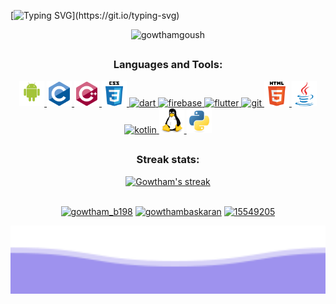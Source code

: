 
[![Typing SVG](https://readme-typing-svg.herokuapp.com?font=Yanone+Kaffeesatz&color=7868E6&size=64&center=true&vCenter=true&width=1000&height=200&lines=Hi+%F0%9F%91%8B%2C+I'm+Gowtham%2C;a+junior+from+NIT+Trichy%2C+India.)](https://git.io/typing-svg)

<p align="center"> <img src="https://komarev.com/ghpvc/?username=gowthamgoush&label=Profile%20views&color=0e75b6&style=flat" alt="gowthamgoush" /> </p>

##
<h3 align="center">Languages and Tools:</h3>
<p align="center"> 
   <a href="https://developer.android.com" target="_blank"> 
   <img src="https://raw.githubusercontent.com/devicons/devicon/master/icons/android/android-original-wordmark.svg" alt="android" width="40" height="40"/> </a> <a href="https://www.cprogramming.com/" target="_blank"> <img src="https://raw.githubusercontent.com/devicons/devicon/master/icons/c/c-original.svg" alt="c" width="40" height="40"/> </a> <a href="https://www.w3schools.com/cpp/" target="_blank"> <img src="https://raw.githubusercontent.com/devicons/devicon/master/icons/cplusplus/cplusplus-original.svg" alt="cplusplus" width="40" height="40"/> </a> <a href="https://www.w3schools.com/css/" target="_blank"> <img src="https://raw.githubusercontent.com/devicons/devicon/master/icons/css3/css3-original-wordmark.svg" alt="css3" width="40" height="40"/> </a> <a href="https://dart.dev" target="_blank"> <img src="https://www.vectorlogo.zone/logos/dartlang/dartlang-icon.svg" alt="dart" width="40" height="40"/> </a> <a href="https://firebase.google.com/" target="_blank"> <img src="https://www.vectorlogo.zone/logos/firebase/firebase-icon.svg" alt="firebase" width="40" height="40"/> </a> <a href="https://flutter.dev" target="_blank"> <img src="https://www.vectorlogo.zone/logos/flutterio/flutterio-icon.svg" alt="flutter" width="40" height="40"/> </a> <a href="https://git-scm.com/" target="_blank"> <img src="https://www.vectorlogo.zone/logos/git-scm/git-scm-icon.svg" alt="git" width="40" height="40"/> </a> <a href="https://www.w3.org/html/" target="_blank"> <img src="https://raw.githubusercontent.com/devicons/devicon/master/icons/html5/html5-original-wordmark.svg" alt="html5" width="40" height="40"/> </a> <a href="https://www.java.com" target="_blank"> <img src="https://raw.githubusercontent.com/devicons/devicon/master/icons/java/java-original.svg" alt="java" width="40" height="40"/> </a> <a href="https://kotlinlang.org" target="_blank"> <img src="https://www.vectorlogo.zone/logos/kotlinlang/kotlinlang-icon.svg" alt="kotlin" width="40" height="40"/> </a> <a href="https://www.linux.org/" target="_blank"> <img src="https://raw.githubusercontent.com/devicons/devicon/master/icons/linux/linux-original.svg" alt="linux" width="40" height="40"/> </a> <a href="https://www.python.org" target="_blank"> <img src="https://raw.githubusercontent.com/devicons/devicon/master/icons/python/python-original.svg" alt="python" width="40" height="40"/> </a> 
</p>

## 
<h3 align="center">Streak stats:</h3>
<p align="center">
  <a href="https://github.com/gowthamgoush/github-readme-streak-stats">
    <img alt="Gowtham's streak" src="https://github-readme-streak-stats.herokuapp.com/?user=gowthamgoush&theme=tokyonight&hide_border=true"/>
  </a>
</p>

##
<p align="center">
<a href="https://twitter.com/gowtham_b198" target="blank"><img align="center" src="https://raw.githubusercontent.com/rahuldkjain/github-profile-readme-generator/master/src/images/icons/Social/twitter.svg" alt="gowtham_b198" height="30" width="40" /></a>
<a href="https://linkedin.com/in/gowthambaskaran" target="blank"><img align="center" src="https://raw.githubusercontent.com/rahuldkjain/github-profile-readme-generator/master/src/images/icons/Social/linked-in-alt.svg" alt="gowthambaskaran" height="30" width="40" /></a>
<a href="https://stackoverflow.com/users/15549205" target="blank"><img align="center" src="https://raw.githubusercontent.com/rahuldkjain/github-profile-readme-generator/master/src/images/icons/Social/stack-overflow.svg" alt="15549205" height="30" width="40" /></a>
</p>

<p align="center">
  <a href="https://github.com/GowthamGoush/GowthamGoush/blob/main/bottom_header.svg" target="_blank"> 
   <img src="https://github.com/GowthamGoush/GowthamGoush/blob/main/bottom_header.svg" width="1000"/> 
  </a>
</p>
